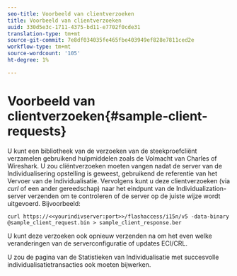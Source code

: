 ```yaml
---
seo-title: Voorbeeld van clientverzoeken
title: Voorbeeld van clientverzoeken
uuid: 330d5e3c-1711-4375-bd11-e7702f0cde31
translation-type: tm+mt
source-git-commit: 7e8df034035fe465fbe403949ef828e7811ced2e
workflow-type: tm+mt
source-wordcount: '105'
ht-degree: 1%

---
```



# Voorbeeld van clientverzoeken{#sample-client-requests}

U kunt een bibliotheek van de verzoeken van de steekproefcliënt verzamelen gebruikend hulpmiddelen zoals de Volmacht van Charles of Wireshark. U zou cliëntverzoeken moeten vangen nadat de server van de Individualisering opstelling is geweest, gebruikend de referentie van het Vervoer van de Individualisatie. Vervolgens kunt u deze clientverzoeken (via *curl* of een ander gereedschap) naar het eindpunt van de Individualization-server verzenden om te controleren of de server op de juiste wijze wordt uitgevoerd. Bijvoorbeeld:

```
curl https://<<yourindivserver:port>>/flashaccess/i15n/v5 -­data-binary  
@sample_client_request.bin > sample_client_response.ber
```

U kunt deze verzoeken ook opnieuw verzenden na om het even welke veranderingen van de serverconfiguratie of updates ECI/CRL.

U zou de pagina van de Statistieken van Individualisatie met succesvolle individualisatietransacties ook moeten bijwerken.
